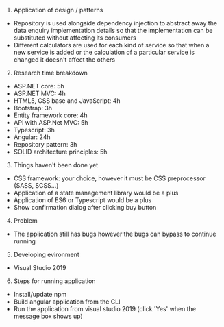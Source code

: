1. Application of design / patterns
- Repository is used alongside dependency injection to abstract away the data enquiry implementation details so that the implementation can be substituted without affecting its consumers
- Different calculators are used for each kind of service so that when a new service is added or the calculation of a particular service is changed it doesn't affect the others

2. Research time breakdown
- ASP.NET core: 5h
- ASP.NET MVC: 4h
- HTML5, CSS base and JavaScript: 4h
- Bootstrap: 3h
- Entity framework core: 4h
- API with ASP.Net MVC: 5h
- Typescript: 3h
- Angular: 24h
- Repository pattern: 3h
- SOLID architecture principles: 5h


3. Things haven't been done yet
- CSS framework: your choice, however it must be CSS preprocessor (SASS, SCSS…)
- Application of a state management library would be a plus
- Application of ES6 or Typescript would be a plus 
- Show confirmation dialog after clicking buy button

4. Problem
- The application still has bugs however the bugs can bypass to continue running

5. Developing evironment
- Visual Studio 2019

6. Steps for running application
- Install/update npm
- Build angular application from the CLI
- Run the application from visual studio 2019 (click 'Yes' when the message box shows up)

